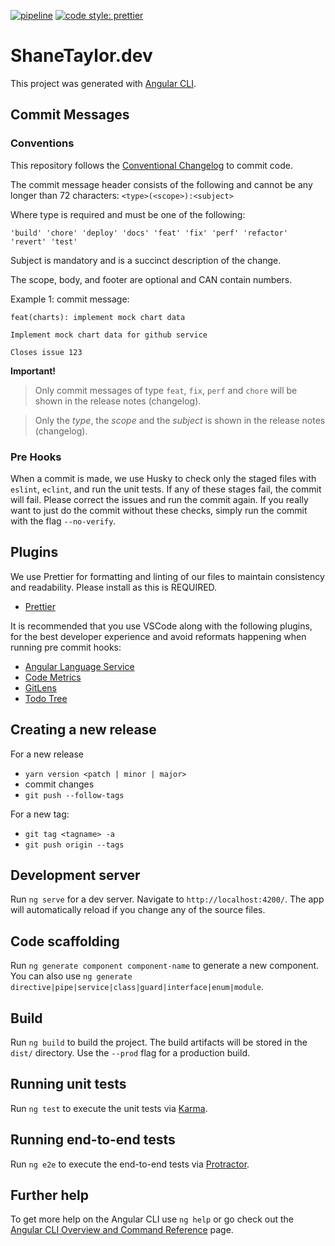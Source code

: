 [![pipeline](https://github.com/TaylorShane/shanetaylor.dev/actions/workflows/node.js.yml/badge.svg)](https://github.com/TaylorShane/shanetaylor.dev/actions/workflows/node.js.yml)
[![code style: prettier](https://img.shields.io/badge/code_style-prettier-ff69b4.svg)](https://github.com/prettier/prettier)

# ShaneTaylor.dev

This project was generated with [Angular CLI](https://github.com/angular/angular-cli).

## Commit Messages <a name="CommitMessages"><a>

### Conventions <a name="CommitMessageConventions"><a>

This repository follows the [Conventional Changelog](https://github.com/conventional-changelog/conventional-changelog/tree/master/packages/conventional-changelog-angular) to commit code.

The commit message header consists of the following and cannot be any longer than 72 characters:
`<type>(<scope>):<subject>`

Where type is required and must be one of the following:

```
'build' 'chore' 'deploy' 'docs' 'feat' 'fix' 'perf' 'refactor' 'revert' 'test'
```

Subject is mandatory and is a succinct description of the change.

The scope, body, and footer are optional and CAN contain numbers.

Example 1: commit message:

```
feat(charts): implement mock chart data

Implement mock chart data for github service

Closes issue 123
```

**Important!**

> Only commit messages of type `feat`, `fix`, `perf` and `chore` will be shown in the release notes (changelog).

> Only the _type_, the _scope_ and the _subject_ is shown in the release notes (changelog).

### Pre Hooks <a name="PreHooks"><a>

When a commit is made, we use Husky to check only the staged files with `eslint`, `eclint`, and run the unit tests. If any of these stages fail, the commit will fail. Please correct the issues and run the commit again. If you really want to just do the commit without these checks, simply run the commit with the flag `--no-verify`.

## Plugins <a name="Plugins"><a>

We use Prettier for formatting and linting of our files to maintain consistency and readability. Please install as this is REQUIRED.

- [Prettier](https://marketplace.visualstudio.com/items?itemName=esbenp.prettier-vscode)

It is recommended that you use VSCode along with the following plugins, for the best developer experience and avoid reformats happening when running pre commit hooks:

- [Angular Language Service](https://marketplace.visualstudio.com/items?itemName=Angular.ng-template)
- [Code Metrics](https://marketplace.visualstudio.com/items?itemName=kisstkondoros.vscode-codemetrics)
- [GitLens](https://marketplace.visualstudio.com/items?itemName=eamodio.gitlens)
- [Todo Tree](https://marketplace.visualstudio.com/items?itemName=Gruntfuggly.todo-tree)

## Creating a new release

For a new release

- `yarn version <patch | minor | major>`
- commit changes
- `git push --follow-tags`

For a new tag:

- `git tag <tagname> -a`
- `git push origin --tags`

## Development server

Run `ng serve` for a dev server. Navigate to `http://localhost:4200/`. The app will automatically reload if you change any of the source files.

## Code scaffolding

Run `ng generate component component-name` to generate a new component. You can also use `ng generate directive|pipe|service|class|guard|interface|enum|module`.

## Build

Run `ng build` to build the project. The build artifacts will be stored in the `dist/` directory. Use the `--prod` flag for a production build.

## Running unit tests

Run `ng test` to execute the unit tests via [Karma](https://karma-runner.github.io).

## Running end-to-end tests

Run `ng e2e` to execute the end-to-end tests via [Protractor](http://www.protractortest.org/).

## Further help

To get more help on the Angular CLI use `ng help` or go check out the [Angular CLI Overview and Command Reference](https://angular.io/cli) page.
